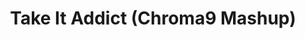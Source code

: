 ---
link: https://chroma9.bandcamp.com/track/take-it-addict-chroma9-mashup
title: Take It Addict (Chroma9 Mashup)
artist: Silva Hound & Ke$ha
musician: Chroma9
artwork: https://f4.bcbits.com/img/a2299485533_16.jpg
---